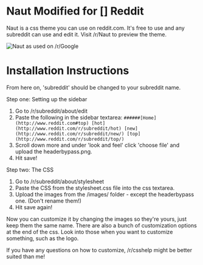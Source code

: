 Naut
Modified for [] Reddit
===============

Naut is a css theme you can use on reddit.com. It's free to use and any subreddit can use and edit it. Visit /r/Naut to preview the theme.

![Naut as used on /r/Google](http://i.imgur.com/Q4Dt3qD.png)


Installation Instructions
===============

From here on, 'subreddit' should be changed to your subreddit name.

Step one: Setting up the sidebar
  1. Go to /r/subreddit/about/edit
  2. Paste the following in the sidebar textarea: 
    `######[Home](http://www.reddit.com#top) [hot](http://www.reddit.com/r/subreddit/hot) [new](http://www.reddit.com/r/subreddit/new/) [top](http://www.reddit.com/r/subreddit/top/)`
  3. Scroll down more and under 'look and feel' click 'choose file' and upload the headerbypass.png. 
  4. Hit save!

Step two: The CSS
  1. Go to /r/subreddit/about/stylesheet
  2. Paste the CSS from the stylesheet.css file into the css textarea.
  3. Upload the images from the /images/ folder - except the headerbypass one. (Don't rename them!)
  4. Hit save again!


Now you can customize it by changing the images so they're yours, just keep them the same name. There are also a bunch of customization options at the end of the css. Look into those when you want to customize something, such as the logo.

If you have any questions on how to customize, /r/csshelp might be better suited than me!
